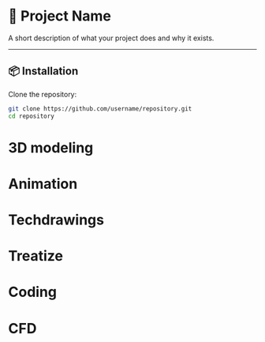 # 🚀 Project Name

A short description of what your project does and why it exists.

---

## 📦 Installation

Clone the repository:

```bash
git clone https://github.com/username/repository.git
cd repository

```

# 3D modeling

# Animation

# Techdrawings

# Treatize

# Coding

# CFD
